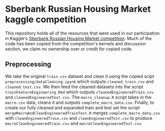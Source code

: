 # Sberbank Russian Housing Market kaggle competition

This repository holds all of the resources that were used in our participation in Kaggle's [Sberbank Russian Housing Market competition](https://www.kaggle.com/c/sberbank-russian-housing-market). Much of the code has been copied from the competition's kernels and discussion section, we claim no ownership over or credit for copied code.  
  
## Preprocessing

We take the original ```train.csv``` dataset and clean it using the copied scipt ```preprocessing/dataCleaning.ipynb``` which outputs ```cleaned_train.csv``` and ```cleaned_test.csv```. We then feed the cleaned datasets into the script ```trainFeatureEngineering.Rmd``` which outputs ```cleanedEngineeredTrain.csv``` and ```cleanedEngineeredTest.csv```. The ```macro_cleanup.R``` script takes in the ```macro.csv``` data, cleans it and outputs ```complete_macro_data.csv```. Finally, to create our fully cleaned and expanded train and test set the script ```mergeMacroAndCleanEngineeredTrainTest.R``` merges ```complete_macro_data.csv``` with ```cleanEngineeredTrain.csv``` and ```cleanEngineeredTest.csv``` to produce ```macroCleanEngineeredTrain.csv``` and ```macroCleanEngineeredTest.csv```.


